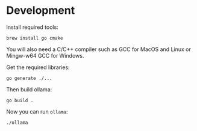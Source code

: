 # Development

Install required tools:

```
brew install go cmake
```

You will also need a C/C++ compiler such as GCC for MacOS and Linux or Mingw-w64 GCC for Windows.

Get the required libraries:

```
go generate ./...
```

Then build ollama:

```
go build .
```

Now you can run `ollama`:

```
./ollama
```

